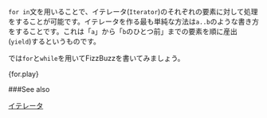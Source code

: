 <!--- The `for in` construct can be used to iterate through an `Iterator`.  --->
<!--- One of the easiest ways to create an iterator is to use the range --->
<!--- notation `a..b`. This yields values from `a` (inclusive) to `b`  --->
<!--- (exclusive) in steps of one. --->
`for in`文を用いることで、イテレータ(`Iterator`)のそれぞれの要素に対して処理をすることが可能です。イテレータを作る最も単純な方法は`a..b`のような書き方をすることです。これは「`a`」から「`b`のひとつ前」までの要素を順に産出(`yield`)するというものです。

<!--- Let's write FizzBuzz using `for` instead of `while`. --->
では`for`と`while`を用いてFizzBuzzを書いてみましょう。

{for.play}

###See also

[イテレータ][iter]

[iter]: ../trait/iter.html
